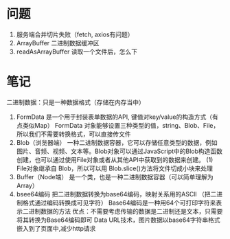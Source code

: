 # 问题
1. 服务端合并切片失败（fetch, axios有问题）
2. ArrayBuffer 二进制数据缓冲区
3. readAsArrayBuffer 读取一个文件后，怎么下

# 笔记
二进制数据：只是一种数据格式（存储在内存当中）
1. FormData
  是一个用于封装表单数据的API, 键值对key/value的构造方式（有点类似Map）
  FormData 对象能够设置三种类型的值，string、Blob、File，所以我们不需要转换格式，可以直接传文件
2. Blob（浏览器端）
  一种二进制数据容器，它可以存储任意类型的数据，例如图片、音频、视频、文本等。Blob对象可以通过JavaScript中的Blob构造函数创建，也可以通过使用File对象或者从其他API中获取到的数据来创建。
  (1) File对象继承自 Blob，所以可以用 Blob.slice()方法将文件切成小块来处理
3. Buffer（Node端） 
  是一个类，也是一种二进制数据容器（可以简单理解为Array）
4. bsee64编码
  把二进制数据转换为base64编码，映射关系用的ASCll （把二进制格式通过编码转换成可见字符）
	Base64编码是一种用64个可打印字符来表示二进制数据的方法
  优点：不需要考虑传输的数据是二进制还是文本，只需要将其转换为Base64编码即可
  Data URL技术，图片数据以base64字符串格式嵌入到了页面中,减少http请求
